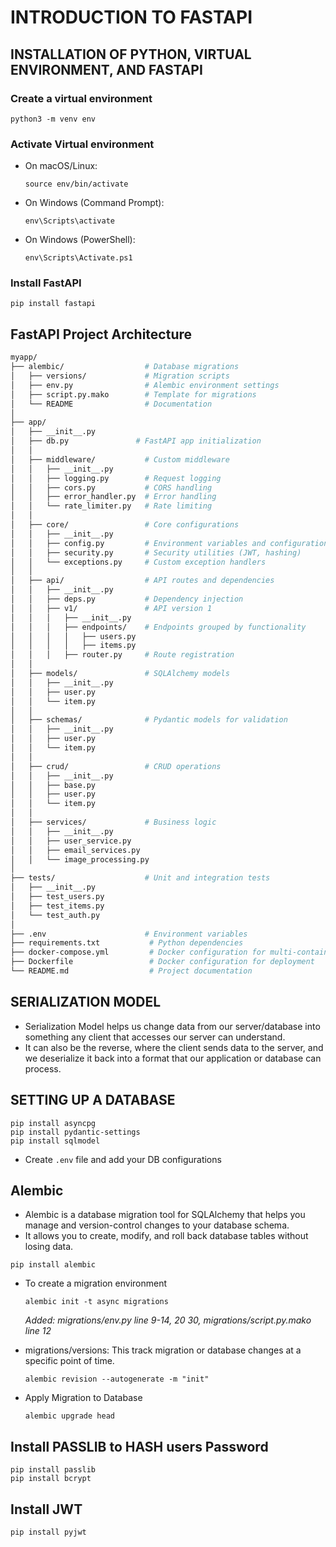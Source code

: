 # INTRODUCTION TO FASTAPI

## INSTALLATION OF PYTHON, VIRTUAL ENVIRONMENT, AND FASTAPI

### Create a virtual environment 

```commandline
python3 -m venv env
```

### Activate Virtual environment

- On macOS/Linux:
    ```commandline
    source env/bin/activate
    ```

- On Windows (Command Prompt):
    ```commandline
    env\Scripts\activate
    ```
  
- On Windows (PowerShell):
    ```commandline
    env\Scripts\Activate.ps1
    ```

### Install FastAPI

```commandline
pip install fastapi
```

## FastAPI Project Architecture

```bash
myapp/
├── alembic/                  # Database migrations
│   ├── versions/             # Migration scripts
│   ├── env.py                # Alembic environment settings
│   ├── script.py.mako        # Template for migrations
│   └── README                # Documentation
│
├── app/
│   ├── __init__.py
│   ├── db.py               # FastAPI app initialization
│   │
│   ├── middleware/           # Custom middleware
│   │   ├── __init__.py
│   │   ├── logging.py        # Request logging
│   │   ├── cors.py           # CORS handling
│   │   ├── error_handler.py  # Error handling
│   │   └── rate_limiter.py   # Rate limiting
│   │
│   ├── core/                 # Core configurations
│   │   ├── __init__.py
│   │   ├── config.py         # Environment variables and configuration
│   │   ├── security.py       # Security utilities (JWT, hashing)
│   │   └── exceptions.py     # Custom exception handlers
│   │
│   ├── api/                  # API routes and dependencies
│   │   ├── __init__.py
│   │   ├── deps.py           # Dependency injection
│   │   ├── v1/               # API version 1
│   │   │   ├── __init__.py
│   │   │   ├── endpoints/    # Endpoints grouped by functionality
│   │   │   │   ├── users.py
│   │   │   │   ├── items.py
│   │   │   ├── router.py     # Route registration
│   │
│   ├── models/               # SQLAlchemy models
│   │   ├── __init__.py
│   │   ├── user.py
│   │   └── item.py
│   │
│   ├── schemas/              # Pydantic models for validation
│   │   ├── __init__.py
│   │   ├── user.py
│   │   └── item.py
│   │
│   ├── crud/                 # CRUD operations
│   │   ├── __init__.py
│   │   ├── base.py
│   │   ├── user.py
│   │   └── item.py
│   │
│   ├── services/             # Business logic
│   │   ├── __init__.py
│   │   ├── user_service.py
│   │   ├── email_services.py
│   │   └── image_processing.py
│
├── tests/                    # Unit and integration tests
│   ├── __init__.py
│   ├── test_users.py
│   ├── test_items.py
│   └── test_auth.py
│
├── .env                      # Environment variables
├── requirements.txt           # Python dependencies
├── docker-compose.yml         # Docker configuration for multi-container setup
├── Dockerfile                 # Docker configuration for deployment
└── README.md                  # Project documentation

```

## SERIALIZATION MODEL

- Serialization Model helps us change data from our server/database into something any client that accesses our server can understand.
- It can also be the reverse, where the client sends data to the server, and we deserialize it back into a format that our application or database can process.

## SETTING UP A DATABASE

```commandline
pip install asyncpg
pip install pydantic-settings
pip install sqlmodel
```

- Create `.env` file and add your DB configurations

## Alembic

- Alembic is a database migration tool for SQLAlchemy that helps you manage and version-control changes to your database schema. 
- It allows you to create, modify, and roll back database tables without losing data.

```commandline
pip install alembic
```

- To create a migration environment

  ```commandline
  alembic init -t async migrations
  ```
  
  *Added: migrations/env.py line 9-14, 20 30, migrations/script.py.mako line 12*


- migrations/versions: This track migration or database changes at a specific point of time.

  ```commandline
  alembic revision --autogenerate -m "init"
  ```

- Apply Migration to Database

  ```commandline
  alembic upgrade head
  ```
  
## Install PASSLIB to HASH users Password

```commandline
pip install passlib
pip install bcrypt
```
  
## Install JWT

```commandline
pip install pyjwt
```